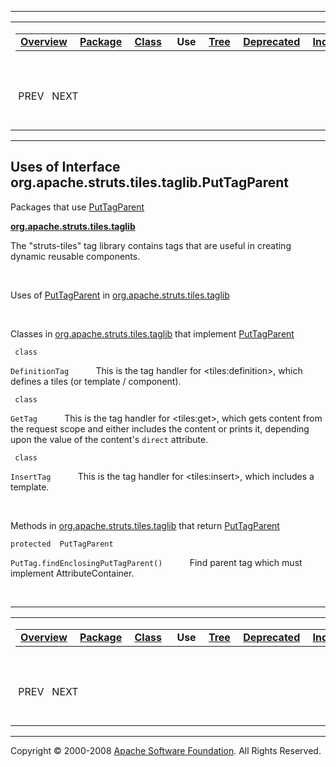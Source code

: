 ------------------------------------------------------------------------

<span id="navbar_top"></span> [](#skip-navbar_top "Skip navigation links")

<table>
<colgroup>
<col width="50%" />
<col width="50%" />
</colgroup>
<tbody>
<tr class="odd">
<td align="left"><span id="navbar_top_firstrow"></span>
<table>
<tbody>
<tr class="odd">
<td align="left"><a href="../../../../../../overview-summary.html.md"><strong>Overview</strong></a> </td>
<td align="left"><a href="../package-summary.html.md"><strong>Package</strong></a> </td>
<td align="left"><a href="../../../../../../org/apache/struts/tiles/taglib/PutTagParent.html.md" title="interface in org.apache.struts.tiles.taglib"><strong>Class</strong></a> </td>
<td align="left"> <strong>Use</strong> </td>
<td align="left"><a href="../package-tree.html.md"><strong>Tree</strong></a> </td>
<td align="left"><a href="../../../../../../deprecated-list.html.md"><strong>Deprecated</strong></a> </td>
<td align="left"><a href="../../../../../../index-all.html.md"><strong>Index</strong></a> </td>
<td align="left"><a href="../../../../../../help-doc.html.md"><strong>Help</strong></a> </td>
</tr>
</tbody>
</table></td>
<td align="left"></td>
</tr>
<tr class="even">
<td align="left"> PREV   NEXT</td>
<td align="left"><a href="../../../../../../index.html.md?org/apache/struts/tiles/taglib//class-usePutTagParent.html"><strong>FRAMES</strong></a>    <a href="PutTagParent.html"><strong>NO FRAMES</strong></a>    
<a href="../../../../../../allclasses-noframe.html.md"><strong>All Classes</strong></a></td>
</tr>
</tbody>
</table>

<span id="skip-navbar_top"></span>

------------------------------------------------------------------------

**Uses of Interface
 org.apache.struts.tiles.taglib.PutTagParent**
----------------------------------------------

Packages that use [PutTagParent](../../../../../../org/apache/struts/tiles/taglib/PutTagParent.html.md "interface in org.apache.struts.tiles.taglib")

[**org.apache.struts.tiles.taglib**](#org.apache.struts.tiles.taglib)

The "struts-tiles" tag library contains tags that are useful in creating dynamic reusable components. 

 

<span id="org.apache.struts.tiles.taglib"></span>

Uses of [PutTagParent](../../../../../../org/apache/struts/tiles/taglib/PutTagParent.html.md "interface in org.apache.struts.tiles.taglib") in [org.apache.struts.tiles.taglib](../../../../../../org/apache/struts/tiles/taglib/package-summary.html)

 

Classes in [org.apache.struts.tiles.taglib](../../../../../../org/apache/struts/tiles/taglib/package-summary.html.md) that implement [PutTagParent](../../../../../../org/apache/struts/tiles/taglib/PutTagParent.html "interface in org.apache.struts.tiles.taglib")

` class`

`DefinitionTag`
           This is the tag handler for \<tiles:definition\>, which defines a tiles (or template / component).

` class`

`GetTag`
           This is the tag handler for \<tiles:get\>, which gets content from the request scope and either includes the content or prints it, depending upon the value of the content's `direct` attribute.

` class`

`InsertTag`
           This is the tag handler for \<tiles:insert\>, which includes a template.

 

Methods in [org.apache.struts.tiles.taglib](../../../../../../org/apache/struts/tiles/taglib/package-summary.html.md) that return [PutTagParent](../../../../../../org/apache/struts/tiles/taglib/PutTagParent.html "interface in org.apache.struts.tiles.taglib")

`protected  PutTagParent`

`PutTag.findEnclosingPutTagParent()`
           Find parent tag which must implement AttributeContainer.

 

------------------------------------------------------------------------

<span id="navbar_bottom"></span> [](#skip-navbar_bottom "Skip navigation links")

<table>
<colgroup>
<col width="50%" />
<col width="50%" />
</colgroup>
<tbody>
<tr class="odd">
<td align="left"><span id="navbar_bottom_firstrow"></span>
<table>
<tbody>
<tr class="odd">
<td align="left"><a href="../../../../../../overview-summary.html.md"><strong>Overview</strong></a> </td>
<td align="left"><a href="../package-summary.html.md"><strong>Package</strong></a> </td>
<td align="left"><a href="../../../../../../org/apache/struts/tiles/taglib/PutTagParent.html.md" title="interface in org.apache.struts.tiles.taglib"><strong>Class</strong></a> </td>
<td align="left"> <strong>Use</strong> </td>
<td align="left"><a href="../package-tree.html.md"><strong>Tree</strong></a> </td>
<td align="left"><a href="../../../../../../deprecated-list.html.md"><strong>Deprecated</strong></a> </td>
<td align="left"><a href="../../../../../../index-all.html.md"><strong>Index</strong></a> </td>
<td align="left"><a href="../../../../../../help-doc.html.md"><strong>Help</strong></a> </td>
</tr>
</tbody>
</table></td>
<td align="left"></td>
</tr>
<tr class="even">
<td align="left"> PREV   NEXT</td>
<td align="left"><a href="../../../../../../index.html.md?org/apache/struts/tiles/taglib//class-usePutTagParent.html"><strong>FRAMES</strong></a>    <a href="PutTagParent.html"><strong>NO FRAMES</strong></a>    
<a href="../../../../../../allclasses-noframe.html.md"><strong>All Classes</strong></a></td>
</tr>
</tbody>
</table>

<span id="skip-navbar_bottom"></span>

------------------------------------------------------------------------

Copyright © 2000-2008 [Apache Software Foundation](http://www.apache.org/). All Rights Reserved.
